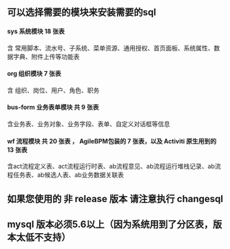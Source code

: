 ## 可以选择需要的模块来安装需要的sql
#### **sys** 系统模块 18 张表
含 常用脚本、流水号、子系统、菜单资源、通用授权、首页面板、系统属性、数据字典、附件上传等功能表  

#### **org** 组织模块 7 张表
含 组织、岗位、用户、角色、职务 

#### **bus-form** 业务表单模块 共 9 张表
含业务表、业务对象、业务字段、表单、自定义对话框等信息

#### **wf** 流程模块 共  20 张表 ， AgileBPM包装的 7 张表，以及 Activiti 原生用到的  13 张表
含act流程定义表、act流程运行时表、ab流程意见、ab流程运行堆栈记录、ab流程任务表、ab候选人表、ab业务数据关联表

## 如果您使用的 非 release 版本 请注意执行 changesql

## mysql 版本必须5.6以上（因为系统用到了分区表，版本太低不支持）